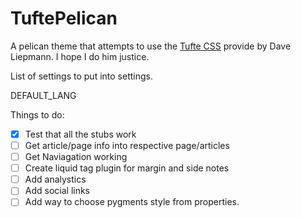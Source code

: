 # TuftePelican
A pelican theme that attempts to use the [Tufte CSS](http://www.daveliepmann.com/tufte-css/) provide by Dave Liepmann. I hope I do him justice.


List of settings to put into settings.


DEFAULT_LANG



Things to do:
- [X] Test that all the stubs work
- [ ] Get article/page info into respective page/articles
- [ ] Get Naviagation working
- [ ] Create liquid tag plugin for margin and side notes
- [ ] Add analystics
- [ ] Add social links
- [ ] Add way to choose pygments style from properties.
